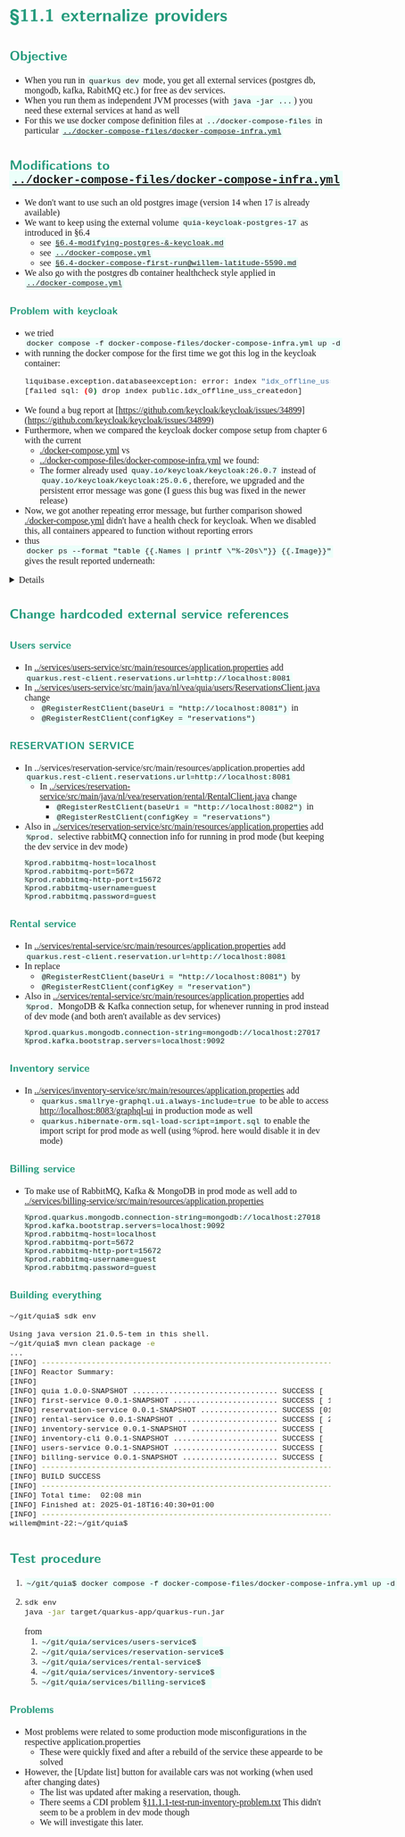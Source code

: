 <style>
body {
  font-family: "Gentium Basic", Cardo , "Linux Libertine o", "Palatino Linotype", Cambria, serif;
  font-size: 100% !important;
  padding-right: 12%;
}
code {
	padding: 0.25em;
	
	white-space: pre;
	font-family: "Tlwg mono", Consolas, "Liberation Mono", Menlo, Courier, monospace;
	
	background-color: #ECFFFA;
	//border: 1px solid #ccc;
	//border-radius: 3px;
}

kbd {
	display: inline-block;
	padding: 3px 5px;
	font-family: "Tlwg mono", Consolas, "Liberation Mono", Menlo, Courier, monospace;
	line-height: 10px;
	color: #555;
	vertical-align: middle;
	background-color: #ECFFFA;
	border: solid 1px #ccc;
	border-bottom-color: #bbb;
	border-radius: 3px;
	box-shadow: inset 0 -1px 0 #bbb;
}

h1,h2,h3,h4,h5 {
  color: #269B7D; 
  font-family: "fira sans", "Latin Modern Sans", Calibri, "Trebuchet MS", sans-serif;
}

</style>

# §11.1 externalize providers

## Objective
- When you run in `quarkus dev` mode, you get all external services (postgres db, mongodb, kafka, RabitMQ etc.) for 
  free as dev services.
- When you run them as independent JVM processes (with `java -jar ...`) you need these external services at hand as well
- For this we use docker compose definition files at `../docker-compose-files` in particular
  [`../docker-compose-files/docker-compose-infra.yml`](../docker-compose-files/docker-compose-infra.yml)

## Modifications to [`../docker-compose-files/docker-compose-infra.yml`](../docker-compose-files/docker-compose-infra.yml)
- We don't want to use such an old postgres image (version 14 when 17 is already available)
- We want to keep using the external volume `quia-keycloak-postgres-17` as introduced in §6.4
  - see [`§6.4-modifying-postgres-&-keycloak.md`](§6.4-modifying-postgres-&-keycloak.md)
  - see [`../docker-compose.yml`](../docker-compose.yml)
  - see [`§6.4-docker-compose-first-run@willem-latitude-5590.md`](§6.4-docker-compose-first-run@willem-latitude-5590.md)
- We also go with the postgres db container healthcheck style applied in [`../docker-compose.yml`](../docker-compose.yml)

### Problem with keycloak
- we tried `docker compose -f docker-compose-files/docker-compose-infra.yml up -d`
- with running the docker compose for the first time we got this log in the keycloak container:
  ```bash
  liquibase.exception.databaseexception: error: index "idx_offline_uss_createdon" does not exist 
  [failed sql: (0) drop index public.idx_offline_uss_createdon]
  ```
- We found a bug report at
  [https://github.com/keycloak/keycloak/issues/34899](https://github.com/keycloak/keycloak/issues/34899)
- Furthermore, when we compared the keycloak docker compose setup from chapter 6 with the current
  - [./docker-compose.yml](../docker-compose.yml) vs
  - [../docker-compose-files/docker-compose-infra.yml](../docker-compose-files/docker-compose-infra.yml) we found:
  - The former already used `quay.io/keycloak/keycloak:26.0.7` instead of `quay.io/keycloak/keycloak:25.0.6`, therefore,
    we upgraded and the persistent error message was gone (I guess this bug was fixed in the newer release)
- Now, we got another repeating error message, but further comparison showed 
  [./docker-compose.yml](../docker-compose.yml) didn't have a health check for keycloak. When we disabled this, all
  containers appeared to function without reporting errors
- thus `docker ps --format "table {{.Names | printf \"%-20s\"}} {{.Image}}"` gives the result reported underneath:
  
<details>

```bash
willem@mint-22:~/git/quia$ docker ps --format "table {{.Names | printf \"%-20s\"}} {{.Image}}"
NAMES                IMAGE
kafka                quay.io/strimzi/kafka:latest-kafka-3.8.0
keycloak             quay.io/keycloak/keycloak:26.0.7
postgres-keycloak    postgres:17.2
mongodb-billing      mongo:7.0
prometheus           prom/prometheus:v2.54.1
zookeeper            quay.io/strimzi/kafka:latest-kafka-3.8.0
postgres-reservation postgres:17.2
mysql                mysql:8.4
jaeger               jaegertracing/all-in-one:1.62.0
rabbitmq             rabbitmq:3.12-management
grafana              grafana/grafana:11.2.2
mongodb-rental       mongo:7.0
willem@mint-22:~/git/quia$ 

```

</details>

## Change hardcoded external service references

### Users service
- In [../services/users-service/src/main/resources/application.properties](../services/users-service/src/main/resources/application.properties)
  add `quarkus.rest-client.reservations.url=http://localhost:8081`
- In [../services/users-service/src/main/java/nl/vea/quia/users/ReservationsClient.java](../services/users-service/src/main/java/nl/vea/quia/users/ReservationsClient.java)
  change
  - `@RegisterRestClient(baseUri = "http://localhost:8081")` in
  - `@RegisterRestClient(configKey = "reservations")`

### RESERVATION SERVICE
- In [../services/reservation-service/src/main/resources/application.properties](../services/reservation-service/src/main/resources/application.properties)
  add `quarkus.rest-client.reservations.url=http://localhost:8081`
  - In [../services/reservation-service/src/main/java/nl/vea/reservation/rental/RentalClient.java](../services/reservation-service/src/main/java/nl/vea/reservation/rental/RentalClient.java)
    change
    - `@RegisterRestClient(baseUri = "http://localhost:8082")` in
    - `@RegisterRestClient(configKey = "reservations")`
- Also in [../services/reservation-service/src/main/resources/application.properties](../services/reservation-service/src/main/resources/application.properties)
  add `%prod.` selective rabbitMQ connection info for running in prod mode (but keeping the dev service in dev mode)
  ```properties
  %prod.rabbitmq-host=localhost
  %prod.rabbitmq-port=5672
  %prod.rabbitmq-http-port=15672
  %prod.rabbitmq-username=guest
  %prod.rabbitmq.password=guest
  ```
  
### Rental service
- In [../services/rental-service/src/main/resources/application.properties](../services/rental-service/src/main/resources/application.properties)
  add `quarkus.rest-client.reservation.url=http://localhost:8081`
- In [](../services/rental-service/src/main/java/nl/vea/rental/reservation/ReservationClient.java)
  replace 
  - `@RegisterRestClient(baseUri = "http://localhost:8081")` by
  - `@RegisterRestClient(configKey = "reservation")`
- Also in [../services/rental-service/src/main/resources/application.properties](../services/rental-service/src/main/resources/application.properties)
  add `%prod.` MongoDB & Kafka connection setup, for whenever running in prod instead of dev mode (and both aren't 
  available as dev services)
  ```properties
  %prod.quarkus.mongodb.connection-string=mongodb://localhost:27017
  %prod.kafka.bootstrap.servers=localhost:9092
  ```

### Inventory service
- In [../services/inventory-service/src/main/resources/application.properties](../services/inventory-service/src/main/resources/application.properties)
  add
  - `quarkus.smallrye-graphql.ui.always-include=true` to be able to access 
    [http://localhost:8083/graphql-ui](http://localhost:8083/graphql-ui) in production mode as well
  - `quarkus.hibernate-orm.sql-load-script=import.sql` to enable the import script for prod mode as well 
    (using %prod. here would disable it in dev mode)

### Billing service
- To make use of RabbitMQ, Kafka & MongoDB in prod mode as well add to
  [../services/billing-service/src/main/resources/application.properties](../services/billing-service/src/main/resources/application.properties)
  ```properties
  %prod.quarkus.mongodb.connection-string=mongodb://localhost:27018
  %prod.kafka.bootstrap.servers=localhost:9092
  %prod.rabbitmq-host=localhost
  %prod.rabbitmq-port=5672
  %prod.rabbitmq-http-port=15672
  %prod.rabbitmq-username=guest
  %prod.rabbitmq.password=guest
  ```

### Building everything
```bash
~/git/quia$ sdk env

Using java version 21.0.5-tem in this shell.
~/git/quia$ mvn clean package -e
...
[INFO] ------------------------------------------------------------------------
[INFO] Reactor Summary:
[INFO] 
[INFO] quia 1.0.0-SNAPSHOT ................................ SUCCESS [  0.077 s]
[INFO] first-service 0.0.1-SNAPSHOT ....................... SUCCESS [ 11.530 s]
[INFO] reservation-service 0.0.1-SNAPSHOT ................. SUCCESS [01:15 min]
[INFO] rental-service 0.0.1-SNAPSHOT ...................... SUCCESS [ 20.602 s]
[INFO] inventory-service 0.0.1-SNAPSHOT ................... SUCCESS [  7.833 s]
[INFO] inventory-cli 0.0.1-SNAPSHOT ....................... SUCCESS [  5.564 s]
[INFO] users-service 0.0.1-SNAPSHOT ....................... SUCCESS [  2.693 s]
[INFO] billing-service 0.0.1-SNAPSHOT ..................... SUCCESS [  3.592 s]
[INFO] ------------------------------------------------------------------------
[INFO] BUILD SUCCESS
[INFO] ------------------------------------------------------------------------
[INFO] Total time:  02:08 min
[INFO] Finished at: 2025-01-18T16:40:30+01:00
[INFO] ------------------------------------------------------------------------
willem@mint-22:~/git/quia$ 

```

## Test procedure
1. `~/git/quia$ docker compose -f docker-compose-files/docker-compose-infra.yml up -d`
2. ```bash
   sdk env
   java -jar target/quarkus-app/quarkus-run.jar
   ```
   from
   1. `~/git/quia/services/users-service$ `
   2. `~/git/quia/services/reservation-service$ `
   3. `~/git/quia/services/rental-service$ `
   4. `~/git/quia/services/inventory-service$ `
   5. `~/git/quia/services/billing-service$ `

### Problems
- Most problems were related to some production mode misconfigurations in the respective application.properties
  - These were quickly fixed and after a rebuild of the service these appearde to be solved
- However, the [Update list] button for available cars was not working (when used after changing dates)
  - The list was updated after making a reservation, though.
  - There seems a CDI problem [§11.1.1-test-run-inventory-problem.txt](§11.1.1-test-run-inventory-problem.txt)
    This didn't seem to be a problem in dev mode though
  - We will investigate this later.